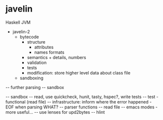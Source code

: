 javelin
=======

Haskell JVM

* javelin-2
  * bytecode
    * structure
      * attributes
      * names formats
    * semantics + details, numbers
    * validation
    * tests
    * modification: store higher level data about class file
  * sandboxing
  
-- further parsing
-- sandbox

-- sandbox
-- read, use quickcheck, hunit, tasty, hspec?, write tests
-- test - functional (read file)
-- infrastructure: inform where the error happened - EOF when parsing WHAT?
-- parser functions
-- read file
-- emacs modes - more useful...
-- use lenses for upd2bytes
-- hlint
